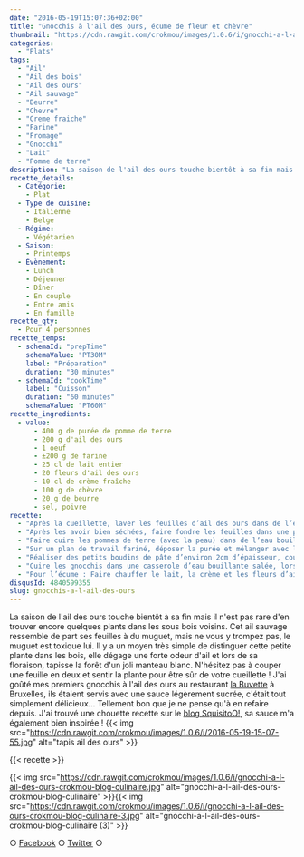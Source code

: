 ```yaml
---
date: "2016-05-19T15:07:36+02:00"
title: "Gnocchis à l'ail des ours, écume de fleur et chèvre"
thumbnail: "https://cdn.rawgit.com/crokmou/images/1.0.6/i/gnocchi-a-l-ail-des-ours-crokmou-blog-culinaire-1.jpg"
categories:
  - "Plats"
tags:
  - "Ail"
  - "Ail des bois"
  - "Ail des ours"
  - "Ail sauvage"
  - "Beurre"
  - "Chevre"
  - "Creme fraiche"
  - "Farine"
  - "Fromage"
  - "Gnocchi"
  - "Lait"
  - "Pomme de terre"
description: "La saison de l'ail des ours touche bientôt à sa fin mais il n'est pas rare d'en trouver encore quelques plants dans les sous bois voisins."
recette_details:
  - Catégorie:
    - Plat
  - Type de cuisine:
    - Italienne
    - Belge
  - Régime:
    - Végétarien
  - Saison:
    - Printemps
  - Évènement:
    - Lunch
    - Déjeuner
    - Dîner
    - En couple
    - Entre amis
    - En famille
recette_qty:
  - Pour 4 personnes
recette_temps:
  - schemaId: "prepTime"
    schemaValue: "PT30M"
    label: "Préparation"
    duration: "30 minutes"
  - schemaId: "cookTime"
    label: "Cuisson"
    duration: "60 minutes"
    schemaValue: "PT60M"
recette_ingredients:
  - value:
      - 400 g de purée de pomme de terre
      - 200 g d'ail des ours
      - 1 oeuf
      - ±200 g de farine
      - 25 cl de lait entier
      - 20 fleurs d'ail des ours
      - 10 cl de crème fraîche
      - 100 g de chèvre
      - 20 g de beurre
      - sel, poivre
recette:
  - "Après la cueillette, laver les feuilles d’ail des ours dans de l’eau froide avec un peu de vinaigre blanc (pour tuer les bactéries)"
  - "Après les avoir bien séchées, faire fondre les feuilles dans une poêle avec un peu d’huile d’olive, mixer ensuite très finement avec un peu de sel. Ajouter l’œuf et bien mélanger."
  - "Faire cuire les pommes de terre (avec la peau) dans de l’eau bouillante jusqu’à ce qu’elle soient bien cuites. Les peler puis les réduire en purée avec un peu de beurre à l’aide d’un presse purée. Mélanger ensuite à l’ail des ours."
  - "Sur un plan de travail fariné, déposer la purée et mélanger avec les 3/4 de la farine. Mélanger jusqu’à ce que la pâte soit homogène, ni trop sèche, ni trop humide. Ajouter de la farine si nécessaire."
  - "Réaliser des petits boudins de pâte d’environ 2cm d’épaisseur, couper des tronçons de 2cm de long. Rouler ces bouts de pâtes sur le dos d’une fourchette afin d’obtenir les rainures caractéristiques des gnocchis."
  - "Cuire les gnocchis dans une casserole d’eau bouillante salée, lorsque les gnocchis remontent à la surface, ils sont prêts !"
  - "Pour l’écume : Faire chauffer le lait, la crème et les fleurs d’ail des ours jusqu’à la limite de l’ébullition. Laisser infuser 1/2 heure puis filtrer. Refaire ensuite chauffer avec le chèvre (enlever au préalable la croûte), le beurre, le sel et le poivre. Émulsionner à l’aide d’un mixer plongeant puis servir sur les gnocchis."
disqusId: 4840599355
slug: gnocchis-a-l-ail-des-ours
---
```


La saison de l'ail des ours touche bientôt à sa fin mais il n'est pas rare d'en trouver encore quelques plants dans les sous bois voisins. Cet ail sauvage ressemble de part ses feuilles à du muguet, mais ne vous y trompez pas, le muguet est toxique lui. Il y a un moyen très simple de distinguer cette petite plante dans les bois, elle dégage une forte odeur d'ail et lors de sa floraison, tapisse la forêt d'un joli manteau blanc. N'hésitez pas à couper une feuille en deux et sentir la plante pour être sûr de votre cueillette ! J'ai goûté mes premiers gnocchis à l'ail des ours au restaurant [la Buvette](http://www.la-buvette.be/) à Bruxelles, ils étaient servis avec une sauce légèrement sucrée, c'était tout simplement délicieux... Tellement bon que je ne pense qu'à en refaire depuis. J'ai trouvé une chouette recette sur le [blog SquisitoO!](http://squisitoo.blogspot.be/2011/04/gnocchi-lail-des-ours-et-ecume-de.html), sa sauce m'a également bien inspirée ! {{< img src="https://cdn.rawgit.com/crokmou/images/1.0.6/i/2016-05-19-15-07-55.jpg" alt="tapis ail des ours" >}}

{{< recette >}}

{{< img src="https://cdn.rawgit.com/crokmou/images/1.0.6/i/gnocchi-a-l-ail-des-ours-crokmou-blog-culinaire.jpg" alt="gnocchi-a-l-ail-des-ours-crokmou-blog-culinaire" >}}{{< img src="https://cdn.rawgit.com/crokmou/images/1.0.6/i/gnocchi-a-l-ail-des-ours-crokmou-blog-culinaire-3.jpg" alt="gnocchi-a-l-ail-des-ours-crokmou-blog-culinaire (3)" >}}


○ [Facebook](https://www.facebook.com/crokmou.blog) ○ [Twitter](https://twitter.com/Crokmou) ○
